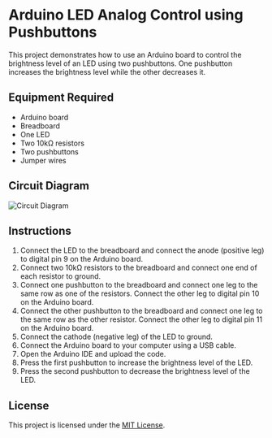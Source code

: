 # Arduino LED Analog Control using Pushbuttons

This project demonstrates how to use an Arduino board to control the brightness level of an LED using two pushbuttons. One pushbutton increases the brightness level while the other decreases it.

## Equipment Required

- Arduino board
- Breadboard
- One LED
- Two 10kΩ resistors
- Two pushbuttons
- Jumper wires

## Circuit Diagram

![Circuit Diagram](circuit_diagram.png)

## Instructions

1. Connect the LED to the breadboard and connect the anode (positive leg) to digital pin 9 on the Arduino board.
2. Connect two 10kΩ resistors to the breadboard and connect one end of each resistor to ground.
3. Connect one pushbutton to the breadboard and connect one leg to the same row as one of the resistors. Connect the other leg to digital pin 10 on the Arduino board.
4. Connect the other pushbutton to the breadboard and connect one leg to the same row as the other resistor. Connect the other leg to digital pin 11 on the Arduino board.
5. Connect the cathode (negative leg) of the LED to ground.
6. Connect the Arduino board to your computer using a USB cable.
7. Open the Arduino IDE and upload the code.
8. Press the first pushbutton to increase the brightness level of the LED.
9. Press the second pushbutton to decrease the brightness level of the LED.

## License

This project is licensed under the [MIT License](LICENSE).
